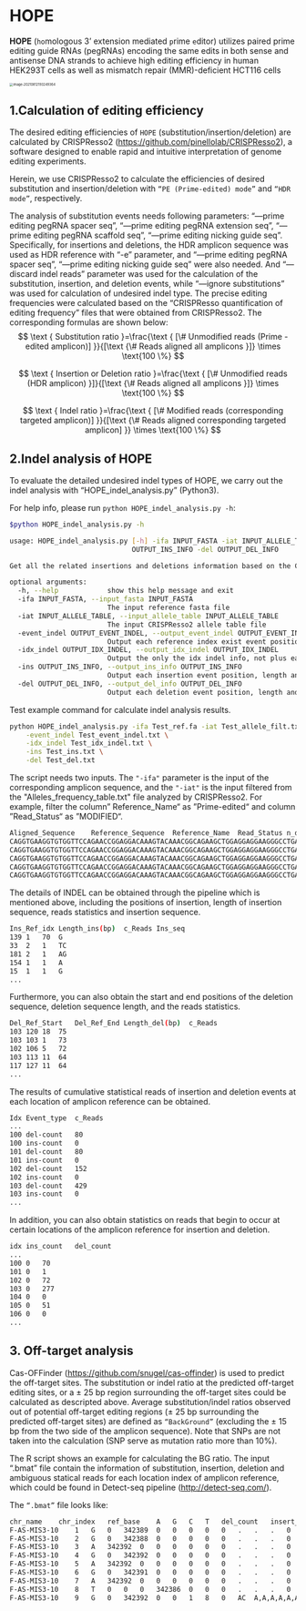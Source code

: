 # HOPE
**HOPE** (`ho`mologous 3’ extension mediated `p`rime `e`ditor) utilizes paired prime editing guide RNAs (pegRNAs) encoding the same edits in both sense and antisense DNA strands to achieve high editing efficiency in  human HEK293T cells as well as mismatch repair (MMR)-deficient HCT116 cells

<img src="https://i.loli.net/2021/08/12/oeTBOfb1kCLDlGw.png" alt="image-20210812193249364" style="zoom:40%;" />



## 1.Calculation of editing efficiency

The desired editing efficiencies of `HOPE` (substitution/insertion/deletion) are calculated by CRISPResso2 (https://github.com/pinellolab/CRISPResso2), a software designed to enable rapid and intuitive interpretation of genome editing experiments.

Herein, we use CRISPResso2 to calculate the efficiencies of desired substitution and insertion/deletion with `“PE (Prime-edited) mode”` and `“HDR mode”`, respectively.

The analysis of substitution events needs following parameters: “—prime editing pegRNA spacer seq”, “—prime editing pegRNA extension seq”, “—prime editing pegRNA scaffold seq”, “—prime editing nicking guide seq”. Specifically, for insertions and deletions, the HDR amplicon sequence was used as HDR reference with “-e” parameter, and “—prime editing pegRNA spacer seq”, “—prime editing nicking guide seq” were also needed. And “—discard indel reads” parameter was used for the calculation of the substitution, insertion, and deletion events, while “—ignore substitutions” was used for calculation of undesired indel type. The precise editing frequencies were calculated based on the “CRISPResso quantification of editing frequency” files that were obtained from CRISPResso2. The corresponding formulas are shown below:
$$
\text { Substitution ratio }=\frac{\text { [\# Unmodified reads (Prime - edited amplicon)] }}{[\text {\# Reads aligned all amplicons }]} \times \text{100 \%}
$$

$$
\text { Insertion or Deletion ratio }=\frac{\text { [\# Unmodified reads (HDR amplicon) }]}{[\text {\# Reads aligned all amplicons }]} \times \text{100 \%}
$$

$$
\text { Indel ratio }=\frac{\text { [\# Modified reads (corresponding targeted amplicon)] }}{[\text {\# Reads aligned corresponding targeted amplicon] }} \times \text{100 \%}
$$



## 2.Indel analysis of HOPE

To evaluate the detailed undesired indel types of HOPE, we carry out the indel analysis with “HOPE_indel_analysis.py” (Python3).

For help info, please run `python HOPE_indel_analysis.py -h`:

```bash
$python HOPE_indel_analysis.py -h

usage: HOPE_indel_analysis.py [-h] -ifa INPUT_FASTA -iat INPUT_ALLELE_TABLE -event_indel OUTPUT_EVENT_INDEL -idx_indel OUTPUT_IDX_INDEL -ins
                              OUTPUT_INS_INFO -del OUTPUT_DEL_INFO

Get all the related insertions and deletions information based on the CRISPResso2 allele table result file

optional arguments:
  -h, --help            show this help message and exit
  -ifa INPUT_FASTA, --input_fasta INPUT_FASTA
                        The input reference fasta file
  -iat INPUT_ALLELE_TABLE, --input_allele_table INPUT_ALLELE_TABLE
                        The input CRISPResso2 allele table file
  -event_indel OUTPUT_EVENT_INDEL, --output_event_indel OUTPUT_EVENT_INDEL
                        Output each reference index exist event position plus total indel information
  -idx_indel OUTPUT_IDX_INDEL, --output_idx_indel OUTPUT_IDX_INDEL
                        Output the only the idx indel info, not plus each idx
  -ins OUTPUT_INS_INFO, --output_ins_info OUTPUT_INS_INFO
                        Output each insertion event position, length and count
  -del OUTPUT_DEL_INFO, --output_del_info OUTPUT_DEL_INFO
                        Output each deletion event position, length and count
```

Test example command for calculate indel analysis results.

```bash
python HOPE_indel_analysis.py -ifa Test_ref.fa -iat Test_allele_filt.txt \
	-event_indel Test_event_indel.txt \
  	-idx_indel Test_idx_indel.txt \
  	-ins Test_ins.txt \
  	-del Test_del.txt
```

The script needs two inputs. The ``"-ifa"`` parameter is the input of the corresponding amplicon sequence, and the ``"-iat"`` is the input filtered from the "Alleles_frequency_table.txt" file analyzed by CRISPResso2. For example, filter the column” Reference_Name“ as ”Prime-edited“ and column ”Read_Status“ as ”MODIFIED“.

```bash
Aligned_Sequence	Reference_Sequence	Reference_Name	Read_Status	n_deleted	n_inserted	n_mutated	#Reads	%Reads
CAGGTGAAGGTGTGGTTCCAGAACCGGAGGACAAAGTACAAACGGCAGAAGCTGGAGGAGGAAGGGCCTGAGTCCGAGCAGAAGAACAAGGGCTCCCATCACATCAACCGGTGGCGCATTGCCACGA----------------GGACATCGATGTCACCTCCAATGACTAGGGTGGGCAAC	CAGGTGAAGGTGTGGTTCCAGAACCGGAGGACAAAGTACAAACGGCAGAAGCTGGAGGAGGAAGGGCCTGAGTCCGAGCAGAAGAACAAGGGCTCCCATCACATCAACCGGTGGCGCATTGCCACGAAGCAGGCCAATGGGGAGGACATCGATGTCACCTCCAATGACTAGGGTGGGCAAC	Prime-edited	MODIFIED	16	0	0	69	0.0312864158010003
CAGGTGAAGGTGTGGTTCCAGAACCGGAGGACAAAGTACAAACGGCAGAAGCTGGAGGAGGAAGGGCCTGAGTCCGAGCAGAAGAACAAGGGCTCCCATCAC------------------GCCACGAAGCAGGCCAATGGGGAGGACATCGATGTCACCTCCAATGACTAGGGTGGGCAAC	CAGGTGAAGGTGTGGTTCCAGAACCGGAGGACAAAGTACAAACGGCAGAAGCTGGAGGAGGAAGGGCCTGAGTCCGAGCAGAAGAACAAGGGCTCCCATCACATCAACCGGTGGCGCATTGCCACGAAGCAGGCCAATGGGGAGGACATCGATGTCACCTCCAATGACTAGGGTGGGCAAC	Prime-edited	MODIFIED	18	0	0	68	0.0308329894850437
CAGGTGAAGGTGTGGTTCCAGAACCGGAGGACAAAGTACAAACGGCAGAAGCTGGAGGAGGAAGGGCCTGAGTCCGAGCAGAAGAACAAGGGCTCCCATCACATCAACCGGTGGCGCATTGCCACGAAGCAGGCCAATGGGGGAGGACATCGATGTCACCTCCAATGACTAGGGTGGGCAAC	CAGGTGAAGGTGTGGTTCCAGAACCGGAGGACAAAGTACAAACGGCAGAAGCTGGAGGAGGAAGGGCCTGAGTCCGAGCAGAAGAACAAGGGCTCCCATCACATCAACCGGTGGCGCATTGCCACGAAGCAGGCCAATG-GGGAGGACATCGATGTCACCTCCAATGACTAGGGTGGGCAAC	Prime-edited	MODIFIED	0	1	0	67	0.0303795631690872
CAGGTGAAGGTGTGGTTCCAGAACCGGAGGACAAAGTACAAACGGCAGAAGCTGGAGGAGGAAGGGCCTGAGTCCGAGCAGAAGAACAAGGGCTCCCATCAC-GCAAACGGTTGCGCATTGCCACGAAGCAGGCCAATGGGGAGGACATCGATGTCACCTCCAATGACTAGGGTGGGCAAC	CAGGTGAAGGTGTGGTTCCAGAACCGGAGGACAAAGTACAAACGGCAGAAGCTGGAGGAGGAAGGGCCTGAGTCCGAGCAGAAGAACAAGGGCTCCCATCACATCAACCGGTGGCGCATTGCCACGAAGCAGGCCAATGGGGAGGACATCGATGTCACCTCCAATGACTAGGGTGGGCAAC	Prime-edited	MODIFIED	1	0	1	67	0.0303795631690872
CAGGTGAAGGTGTGGTTCCAGAACCGGAGGACAAAGTACAAACGGCAGAAGCTGGAGGAGGAAGGGCCTGAGTCCGAGCAGAAGAACAAGGGCTCCCATCA-----ACCGGTGGCGCATTGCCACGAAGCAGGCCAATGGGGAGGACATCGATGTCACCTCCAATGACTAGGGTGGGCAAC	CAGGTGAAGGTGTGGTTCCAGAACCGGAGGACAAAGTACAAACGGCAGAAGCTGGAGGAGGAAGGGCCTGAGTCCGAGCAGAAGAACAAGGGCTCCCATCACATCAACCGGTGGCGCATTGCCACGAAGCAGGCCAATGGGGAGGACATCGATGTCACCTCCAATGACTAGGGTGGGCAAC	Prime-edited	MODIFIED	5	0	0	65	0.0294727105371742
```

The details of INDEL can be obtained through the pipeline which is mentioned above, including the positions of insertion, length of insertion sequence, reads statistics and insertion sequence.

```bash
Ins_Ref_idx	Length_ins(bp)	c_Reads	Ins_seq
139	1	70	G
33	2	1	TC
181	2	1	AG
154	1	1	A
15	1	1	G
...
```

Furthermore, you can also obtain the start and end positions of the deletion sequence, deletion sequence length, and the reads statistics.

```bash
Del_Ref_Start	Del_Ref_End	Length_del(bp)	c_Reads
103	120	18	75
103	103	1	73
102	106	5	72
103	113	11	64
117	127	11	64
...
```

The results of cumulative statistical reads of insertion and deletion events at each location of amplicon reference can be obtained.

```bash
Idx	Event_type	c_Reads
...
100	del-count	80
100	ins-count	0
101	del-count	80
101	ins-count	0
102	del-count	152
102	ins-count	0
103	del-count	429
103	ins-count	0
...
```

In addition, you can also obtain statistics on reads that begin to occur at certain locations of the amplicon reference for insertion and deletion.

```bash
idx	ins_count	del_count
...
100	0	70
101	0	1
102	0	72
103	0	277
104	0	0
105	0	51
106	0	0
...
```



## 3. Off-target analysis

Cas-OFFinder (https://github.com/snugel/cas-offinder) is used to predict the off-target sites. The substitution or indel ratio at the predicted off-target editing sites, or a ± 25 bp region surrounding the off-target sites could be calculated as descripted above. Average substitution/indel ratios observed out of potential off-target editing regions (± 25 bp surrounding the predicted off-target sites) are defined as `“BackGround”` (excluding the ± 15 bp from the two side of the amplicon sequence). Note that SNPs are not taken into the calculation (SNP serve as mutation ratio more than 10%).

The R script shows an example for calculating the BG ratio. The input “.bmat” file contain the information of substitution, insertion, deletion and ambiguous statical reads for each location index of amplicon reference, which could be found in Detect-seq pipeline (http://detect-seq.com/).

The `“.bmat”` file looks like:

```bash
chr_name	chr_index	ref_base	A	G	C	T	del_count	insert_count	ambiguous_count	deletion	insertion	ambiguous	mut_num
F-AS-MIS3-10	1	G	0	342389	0	0	0	0	0	.	.	.	0
F-AS-MIS3-10	2	G	0	342388	0	0	0	0	0	.	.	.	0
F-AS-MIS3-10	3	A	342392	0	0	0	0	0	0	.	.	.	0
F-AS-MIS3-10	4	G	0	342392	0	0	0	0	0	.	.	.	0
F-AS-MIS3-10	5	A	342392	0	0	0	0	0	0	.	.	.	0
F-AS-MIS3-10	6	G	0	342391	0	0	0	0	0	.	.	.	0
F-AS-MIS3-10	7	A	342392	0	0	0	0	0	0	.	.	.	0
F-AS-MIS3-10	8	T	0	0	0	342386	0	0	0	.	.	.	0
F-AS-MIS3-10	9	G	0	342392	0	0	1	8	0	AC	A,A,A,A,A,A,A,A	.	0
```

